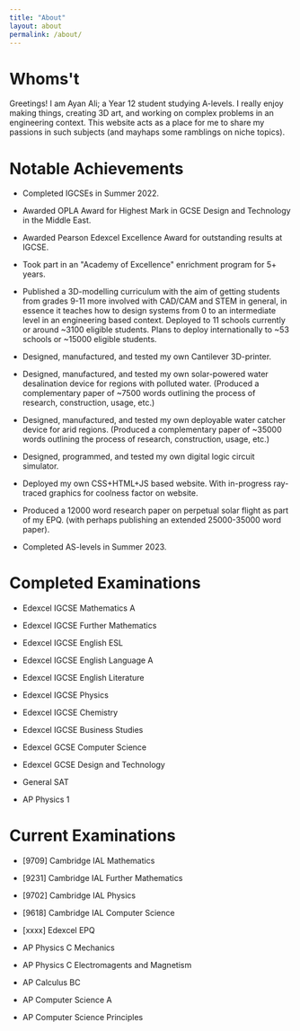 ```yaml
---
title: "About"
layout: about
permalink: /about/
---
```

# Whoms't
Greetings! I am Ayan Ali; a Year 12 student studying A-levels. I really enjoy making things, creating 3D art, and working on complex problems in an engineering context. This website acts as a place for me to share my passions in such subjects (and mayhaps some ramblings on niche topics).

# Notable Achievements
- Completed IGCSEs in Summer 2022.
- Awarded OPLA Award for Highest Mark in GCSE Design and Technology in the Middle East.
- Awarded Pearson Edexcel Excellence Award for outstanding results at IGCSE.
- Took part in an "Academy of Excellence" enrichment program for 5+ years.

- Published a 3D-modelling curriculum with the aim of getting students from grades 9-11 more involved with CAD/CAM and STEM in general, in essence it teaches how to design systems from 0 to an intermediate level in an engineering based context. Deployed to 11 schools currently or around ~3100 eligible students. Plans to deploy internationally to ~53 schools or ~15000 eligible students.
- Designed, manufactured, and tested my own Cantilever 3D-printer.
- Designed, manufactured, and tested my own solar-powered water desalination device for regions with polluted water. (Produced a complementary paper of ~7500 words outlining the process of research, construction, usage, etc.)
- Designed, manufactured, and tested my own deployable water catcher device for arid regions. (Produced a complementary paper of ~35000 words outlining the process of research, construction, usage, etc.)
- Designed, programmed, and tested my own digital logic circuit simulator.
- Deployed my own CSS+HTML+JS based website. With in-progress ray-traced graphics for coolness factor on website.

- Produced a 12000 word research paper on perpetual solar flight as part of my EPQ. (with perhaps publishing an extended 25000-35000 word paper).
- Completed AS-levels in Summer 2023.

# Completed Examinations
- Edexcel IGCSE Mathematics A
- Edexcel IGCSE Further Mathematics
- Edexcel IGCSE English ESL
- Edexcel IGCSE English Language A
- Edexcel IGCSE English Literature
- Edexcel IGCSE Physics
- Edexcel IGCSE Chemistry
- Edexcel IGCSE Business Studies
- Edexcel GCSE Computer Science
- Edexcel GCSE Design and Technology

- General SAT
- AP Physics 1

# Current Examinations
- [9709] Cambridge IAL Mathematics
- [9231] Cambridge IAL Further Mathematics
- [9702] Cambridge IAL Physics
- [9618] Cambridge IAL Computer Science
- [xxxx] Edexcel EPQ

- AP Physics C Mechanics
- AP Physics C Electromagents and Magnetism
- AP Calculus BC
- AP Computer Science A
- AP Computer Science Principles
